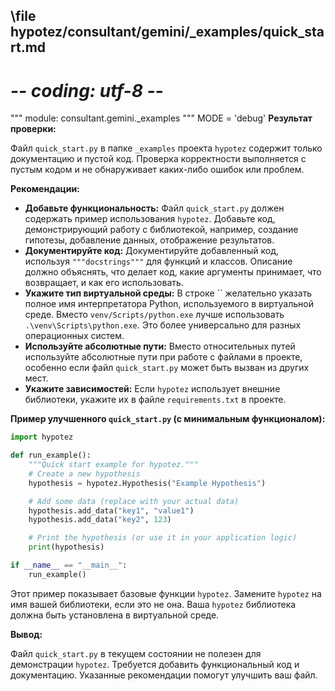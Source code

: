 ## \file hypotez/consultant/gemini/_examples/quick_start.md
# -*- coding: utf-8 -*-

""" module: consultant.gemini._examples """
MODE = 'debug'
**Результат проверки:**

Файл `quick_start.py` в папке `_examples` проекта `hypotez` содержит только документацию и пустой код.  Проверка корректности выполняется с пустым кодом и не обнаруживает каких-либо ошибок или проблем.

**Рекомендации:**

* **Добавьте функциональность:**  Файл `quick_start.py` должен содержать пример использования `hypotez`. Добавьте код, демонстрирующий работу с библиотекой, например, создание гипотезы, добавление данных, отображение результатов.
* **Документируйте код:** Документируйте добавленный код, используя `"""docstrings"""` для функций и классов.  Описание должно объяснять, что делает код, какие аргументы принимает, что возвращает, и как его использовать.
* **Укажите тип виртуальной среды:**  В строке `` желательно указать полное имя интерпретатора Python, используемого в виртуальной среде.  Вместо `venv/Scripts/python.exe` лучше использовать `.\venv\Scripts\python.exe`. Это более универсально для разных операционных систем.
* **Используйте абсолютные пути:** Вместо относительных путей используйте абсолютные пути при работе с файлами в проекте, особенно если файл `quick_start.py` может быть вызван из других мест.
* **Укажите зависимостей:**  Если `hypotez` использует внешние библиотеки, укажите их в файле `requirements.txt` в проекте.

**Пример улучшенного `quick_start.py` (с минимальным функционалом):**

```python
import hypotez

def run_example():
    """Quick start example for hypotez."""
    # Create a new hypothesis
    hypothesis = hypotez.Hypothesis("Example Hypothesis")

    # Add some data (replace with your actual data)
    hypothesis.add_data("key1", "value1")
    hypothesis.add_data("key2", 123)

    # Print the hypothesis (or use it in your application logic)
    print(hypothesis)

if __name__ == "__main__":
    run_example()
```


Этот пример показывает базовые функции `hypotez`.  Замените  `hypotez` на имя вашей библиотеки, если это не она.  Ваша `hypotez` библиотека должна быть установлена в виртуальной среде.


**Вывод:**

Файл `quick_start.py` в текущем состоянии не полезен для демонстрации `hypotez`.  Требуется добавить функциональный код и документацию.  Указанные рекомендации помогут улучшить ваш файл.
